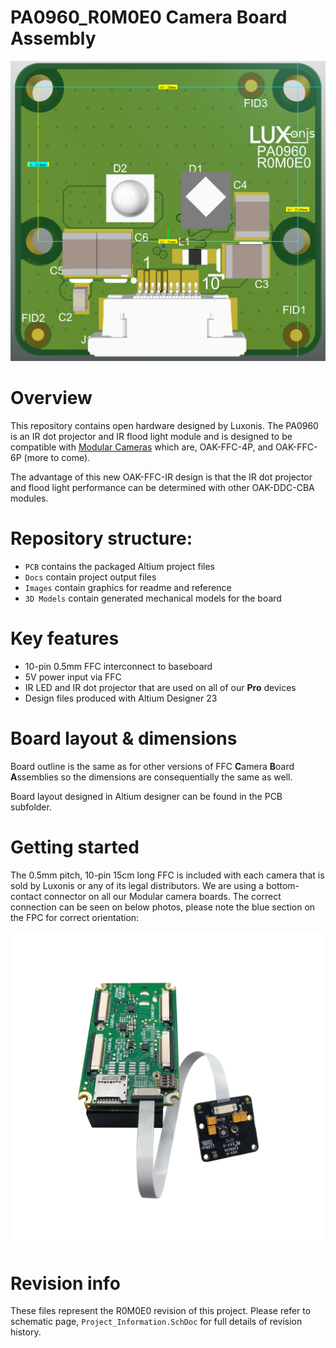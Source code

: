 # PA0960_R0M0E0 Camera Board Assembly

![](Images/PA0960_FRONT.png)

# Overview
This repository contains open hardware designed by Luxonis. The PA0960 is an IR dot projector and IR flood light module and is designed to be compatible with [Modular Cameras](https://docs.luxonis.com/projects/hardware/en/latest/#modular-camera-designs) which are, OAK-FFC-4P, and OAK-FFC-6P (more to come). 

The advantage of this new OAK-FFC-IR design is that the IR dot projector and flood light performance can be determined with other OAK-DDC-CBA modules.  

# Repository structure:
* `PCB` contains the packaged Altium project files
* `Docs` contain project output files
* `Images` contain graphics for readme and reference
* `3D Models` contain generated mechanical models for the board 

# Key features
* 10-pin 0.5mm FFC interconnect to baseboard
* 5V power input via FFC
* IR LED and IR dot projector that are used on all of our **Pro** devices
* Design files produced with Altium Designer 23 

# Board layout & dimensions

Board outline is the same as for other versions of FFC **C**amera **B**oard **A**ssemblies so the dimensions are consequentially the same as well. 

Board layout designed in Altium designer can be found in the PCB subfolder.  

# Getting started  
The 0.5mm pitch, 10-pin 15cm long FFC is included with each camera that is sold by Luxonis or any of its legal distributors. We are using a bottom-contact connector on all our Modular camera boards. The correct connection can be seen on below photos, please note the blue section on the FPC for correct orientation: 

 ![](Images/FFC_orientation.png)



# Revision info
These files represent the R0M0E0 revision of this project. Please refer to schematic page, `Project_Information.SchDoc` for full details of revision history.
